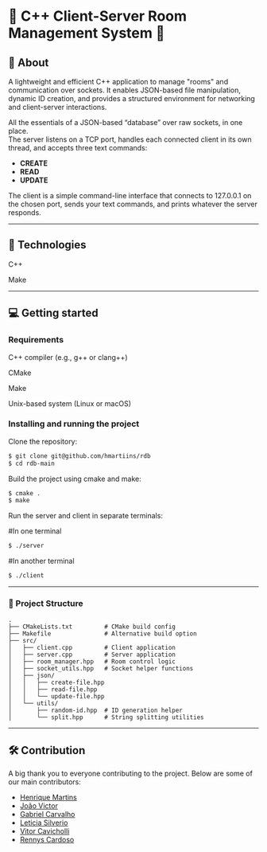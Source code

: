 # 📡 C++ Client-Server Room Management System 📡

## 👀 About

A lightweight and efficient C++ application to manage "rooms" and communication over sockets. It enables JSON-based file manipulation, dynamic ID creation, and provides a structured environment for networking and client-server interactions.

All the essentials of a JSON-based “database” over raw sockets, in one place.  
The server listens on a TCP port, handles each connected client in its own thread, and accepts three text commands:  
- **CREATE** 
- **READ** 
- **UPDATE**   

The client is a simple command-line interface that connects to 127.0.0.1 on the chosen port, sends your text commands, and prints whatever the server responds.

---

## 🚀 Technologies

C++

Make

---

## 💻 Getting started

### Requirements

C++ compiler (e.g., g++ or clang++)

CMake

Make

Unix-based system (Linux or macOS)

### Installing and running the project

Clone the repository:

```bash
$ git clone git@github.com/hmartiins/rdb
$ cd rdb-main
```

Build the project using cmake and make:

```bash
$ cmake .
$ make
```

Run the server and client in separate terminals:

#In one terminal

```bash
$ ./server
```
#In another terminal

```bash
$ ./client
```

---

### 📁 Project Structure

```
.
├── CMakeLists.txt         # CMake build config
├── Makefile               # Alternative build option
├── src/
│   ├── client.cpp         # Client application
│   ├── server.cpp         # Server application
│   ├── room_manager.hpp   # Room control logic
│   ├── socket_utils.hpp   # Socket helper functions
│   ├── json/
│   │   ├── create-file.hpp
│   │   ├── read-file.hpp
│   │   └── update-file.hpp
│   └── utils/
│       ├── random-id.hpp  # ID generation helper
│       └── split.hpp      # String splitting utilities
```

---

## 🛠 Contribution

A big thank you to everyone contributing to the project. Below are some of our main contributors:

- [Henrique Martins](https://github.com/hmartiins)
- [João Victor](https://github.com/joaovds)
- [Gabriel Carvalho](https://github.com/GabrielQuinteiro)
- [Leticia Silverio](https://github.com/devLeSilverio)
- [Vitor Cavicholli](https://github.com/Vitorcavic)
- [Rennys Cardoso](https://github.com/yrsenn)

